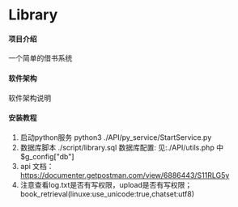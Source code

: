 # Library

#### 项目介绍
一个简单的借书系统

#### 软件架构
软件架构说明


#### 安装教程

1.  启动python服务
    python3 ./API/py_service/StartService.py
2.  数据库脚本
        ./script/library.sql
    数据库配置:
        见:./API/utils.php 中$g_config["db"]
3.  api 文档：
    https://documenter.getpostman.com/view/6886443/S11RLG5y
4. 注意查看log.txt是否有写权限，upload是否有写权限；book_retrieval(linuxe:use_unicode:true,chatset:utf8)